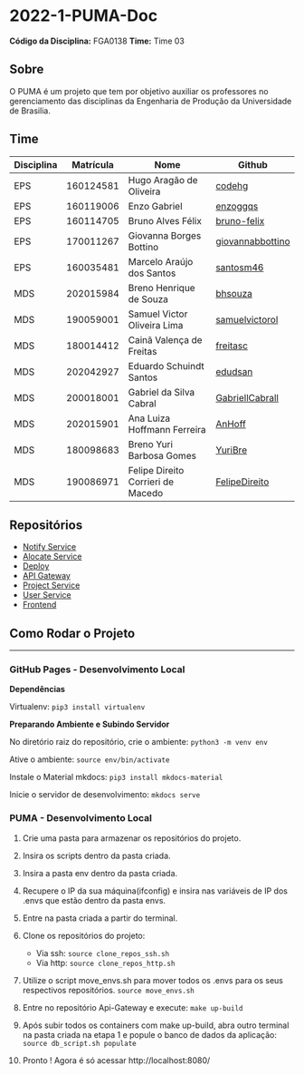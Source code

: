 # 2022-1-PUMA-Doc

**Código da Disciplina:** FGA0138
**Time:** Time 03

## Sobre

O PUMA é um projeto que tem por objetivo auxiliar os professores no gerenciamento das disciplinas da
Engenharia de Produção da Universidade de Brasilia.

## Time

| Disciplina  | Matrícula | Nome                              | Github                                                  |
| ----------- | --------- | --------------------------------- | ------------------------------------------------------- |
| EPS         | 160124581 | Hugo Aragão de Oliveira           | [codehg](https://github.com/codehg)                     |
| EPS         | 160119006 | Enzo Gabriel                      | [enzoggqs](https://github.com/enzoggqs)                 |
| EPS         | 160114705 | Bruno Alves Félix                 | [bruno-felix](https://github.com/bruno-felix)           |
| EPS         | 170011267 | Giovanna Borges Bottino           | [giovannabbottino](https://github.com/giovannabbottino) |
| EPS         | 160035481 | Marcelo Araújo dos Santos         | [santosm46](https://github.com/santosm46)               |
| MDS         | 202015984 | Breno Henrique de Souza           | [bhsouza](https://github.com/bhsouza)                   |
| MDS         | 190059001 | Samuel Victor Oliveira Lima       | [samuelvictorol](https://github.com/samuelvictorol)     |
| MDS         | 180014412 | Cainã Valença de Freitas          | [freitasc](https://github.com/freitasc)                 |
| MDS         | 202042927 | Eduardo Schuindt Santos           | [edudsan](https://github.com/edudsan)                   |
| MDS         | 200018001 | Gabriel da Silva Cabral           | [GabriellCabrall](https://github.com/GabriellCabrall)   |
| MDS         | 202015901 | Ana Luiza Hoffmann Ferreira       | [AnHoff](https://github.com/AnHoff)                     |
| MDS         | 180098683 | Breno Yuri Barbosa Gomes          | [YuriBre](https://github.com/YuriBre)                   |
| MDS         | 190086971 | Felipe Direito Corrieri de Macedo | [FelipeDireito](https://github.com/FelipeDireito)       |

## Repositórios 

- [Notify Service](https://github.com/fga-eps-mds/2022-1-PUMA-NotifyService)
- [Alocate Service](https://github.com/fga-eps-mds/2022-1-PUMA-AlocateService)
- [Deploy](https://github.com/fga-eps-mds/2022-1-PUMA-Deploy)
- [API Gateway](https://github.com/fga-eps-mds/2022-1-PUMA-ApiGateway)
- [Project Service](https://github.com/fga-eps-mds/2022-1-PUMA-ProjectService)
- [User Service](https://github.com/fga-eps-mds/2022-1-PUMA-UserService)
- [Frontend](https://github.com/fga-eps-mds/2022-1-PUMA-Frontend)
## Como Rodar o Projeto
---

### GitHub Pages - Desenvolvimento Local

**Dependências**

Virtualenv: 
```pip3 install virtualenv```

**Preparando Ambiente e Subindo Servidor**

No diretório raiz do repositório, crie o ambiente: 
```python3 -m venv env```

Ative o ambiente: 
```source env/bin/activate```

Instale o Material mkdocs: 
```pip3 install mkdocs-material```

Inicie o servidor de desenvolvimento:
```mkdocs serve```

### PUMA - Desenvolvimento Local

1. Crie uma pasta para armazenar os repositórios do projeto.

2. Insira os scripts dentro da pasta criada.

3. Insira a pasta env dentro da pasta criada.

4. Recupere o IP da sua máquina(ifconfig) e insira nas variáveis de IP dos .envs que estão dentro da pasta envs.

5. Entre na pasta criada a partir do terminal.

6. Clone os repositórios do projeto:
   - Via ssh:
      ```source clone_repos_ssh.sh```
   - Via http:
      ```source clone_repos_http.sh```
        
7. Utilize o script move_envs.sh para mover todos os .envs para os seus respectivos repositórios.
   ```source move_envs.sh```
    


8. Entre no repositório Api-Gateway e execute:
   ```make up-build```
    
9. Após subir todos os containers com make up-build, abra outro terminal na pasta criada na etapa 1 e popule o banco de dados da aplicação:
   ```source db_script.sh populate```
    


10. Pronto ! Agora é só acessar http://localhost:8080/